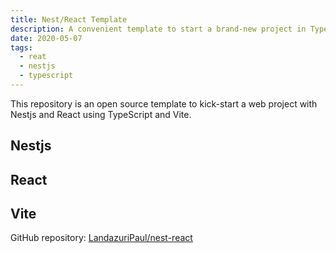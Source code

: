 ```yaml
---
title: Nest/React Template
description: A convenient template to start a brand-new project in TypeScript.
date: 2020-05-07
tags:
  - reat
  - nestjs
  - typescript
---
```


This repository is an open source template to kick-start a web project with Nestjs and React using TypeScript and Vite.

<!--more-->

## Nestjs

## React

## Vite

GitHub repository: [LandazuriPaul/nest-react](https://github.com/LandazuriPaul/nest-react)

